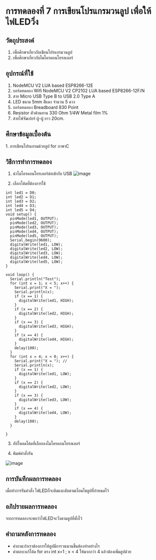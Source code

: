 # การทดลองที่ 7 การเขียนโปรแกรมวนลูป​ เพื่อให้ไฟLEDวิ่ง
## วัตถุประสงค์
1. เพื่อศึกษาเกี่ยวกับเขียนโปรแกรมวนลูป
2. เพื่อศึกษาเกี่ยวกับไมโครคอนโทรลเลอร์
## อุปกรณ์ที่ใช้
1. NodeMCU V2 LUA based ESP8266-12E
2. บอร์ดทดลอง Wifi NodeMCU V2 CP2102 LUA based ESP8266-12F/N
3. สาย Micro USB Type B to USB 2.0 Type A 
4. LED ขนาด 5mm สีแดง จำนวน 5 ดวง
5. บอร์ดทดลอง Breadboard 830 Point
6. Resistor ตัวต้านทาน 330 Ohm 1/4W Metal film 1% 
7. สายไฟจัมเปอร์ ผู้-ผู้ ยาว 20cm. 
## ศึกษาข้อมูลเบื้องต้น
1.​ การเขียนโปรแกรม​ด้วยลูป for​ ภาษาC
## วิธีการทำการทดลอง 
1. นำไมโครคอนโทรเลอร์ต่อเข้ากับ USB
![image](https://user-images.githubusercontent.com/80881033/113172281-7ca44700-9272-11eb-86d8-f3bec5079730.png)

2. เลือกโค้ดที่ต้องการใช้
```
int led1 = D0;
int led2 = D1;
int led3 = D2;
int led4 = D3;
int led5 = D4;
void setup() {
  pinMode(led1, OUTPUT);
  pinMode(led2, OUTPUT);
  pinMode(led3, OUTPUT);
  pinMode(led4, OUTPUT);
  pinMode(led5, OUTPUT);
  Serial.begin(9600);
  digitalWrite(led1, LOW);
  digitalWrite(led2, LOW);
  digitalWrite(led3, LOW);
  digitalWrite(led4, LOW);
  digitalWrite(led5, LOW);
}

void loop() {
  Serial.println("Test"); 
  for (int x = 1; x < 5; x++) { 
    Serial.print("X = "); 
    Serial.println(x); 
    if (x == 1) {
      digitalWrite(led1, HIGH);
    }
    if (x == 2) {
      digitalWrite(led2, HIGH);
    }
    if (x == 3) {
      digitalWrite(led3, HIGH);
    }
    if (x == 4) {
      digitalWrite(led4, HIGH);
    }
    delay(100);
  }
  for (int x = 4; x < 0; x++) { 
    Serial.print("X = "); // 
    Serial.println(x); 
    if (x == 1) {
      digitalWrite(led1, LOW);
    }
    if (x == 2) {
      digitalWrite(led2, LOW);
    }
    if (x == 3) {
      digitalWrite(led3, LOW);
    }
    if (x == 4) {
      digitalWrite(led4, LOW);
    }
    delay(100);
  }

}
```
3. อัปโหลดโค้ดที่เลือกลงไมโครคอนโทรลเลอร์

4. พิมพ์คำสั่งรัน

![image](https://user-images.githubusercontent.com/80881033/113172330-89c13600-9272-11eb-8c23-46239a356d44.png)

## การบันทึกผลการทดลอง
เมื่อทำการรันคำสั่ง​ ไฟ​LEDก็จะติดและดับตามเงื่อนไขลูปที่กำหนดไว้​ 
## อภิปรายผลการทดลอง
จากการทดลองจะพบว่าไฟLEDจะวิ่งตามลูปที่ตั้งไว้​ 
## คำถามหลังการทดลอง
* คำถาม:ถ้าเราต้องการให้ลูปมีการวนนานขึ้นต้องทำอย่างไร
* คำตอบ:แก้โค้ด​ for​ ตรง​ int x=1 ; x < 4 ให้มากกว่า 4 แล้วต้องเพิ่มลูปด้วย
